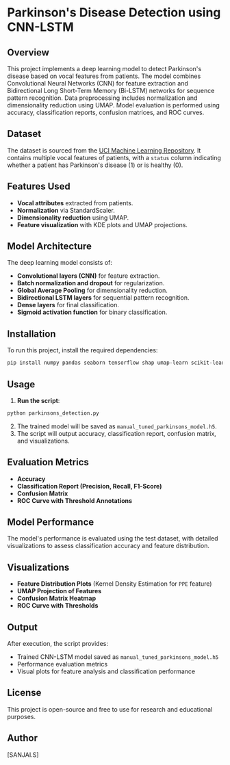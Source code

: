 # Parkinson's Disease Detection using CNN-LSTM

## Overview
This project implements a deep learning model to detect Parkinson's disease based on vocal features from patients. The model combines Convolutional Neural Networks (CNN) for feature extraction and Bidirectional Long Short-Term Memory (Bi-LSTM) networks for sequence pattern recognition. Data preprocessing includes normalization and dimensionality reduction using UMAP. Model evaluation is performed using accuracy, classification reports, confusion matrices, and ROC curves.

## Dataset
The dataset is sourced from the [UCI Machine Learning Repository](https://archive.ics.uci.edu/ml/machine-learning-databases/parkinsons/parkinsons.data). It contains multiple vocal features of patients, with a `status` column indicating whether a patient has Parkinson's disease (1) or is healthy (0).

## Features Used
- **Vocal attributes** extracted from patients.
- **Normalization** via StandardScaler.
- **Dimensionality reduction** using UMAP.
- **Feature visualization** with KDE plots and UMAP projections.

## Model Architecture
The deep learning model consists of:
- **Convolutional layers (CNN)** for feature extraction.
- **Batch normalization and dropout** for regularization.
- **Global Average Pooling** for dimensionality reduction.
- **Bidirectional LSTM layers** for sequential pattern recognition.
- **Dense layers** for final classification.
- **Sigmoid activation function** for binary classification.

## Installation
To run this project, install the required dependencies:
```bash
pip install numpy pandas seaborn tensorflow shap umap-learn scikit-learn matplotlib
```

## Usage
1. **Run the script**:
```bash
python parkinsons_detection.py
```
2. The trained model will be saved as `manual_tuned_parkinsons_model.h5`.
3. The script will output accuracy, classification report, confusion matrix, and visualizations.

## Evaluation Metrics
- **Accuracy**
- **Classification Report (Precision, Recall, F1-Score)**
- **Confusion Matrix**
- **ROC Curve with Threshold Annotations**

## Model Performance
The model's performance is evaluated using the test dataset, with detailed visualizations to assess classification accuracy and feature distribution.

## Visualizations
- **Feature Distribution Plots** (Kernel Density Estimation for `PPE` feature)
- **UMAP Projection of Features**
- **Confusion Matrix Heatmap**
- **ROC Curve with Thresholds**

## Output
After execution, the script provides:
- Trained CNN-LSTM model saved as `manual_tuned_parkinsons_model.h5`
- Performance evaluation metrics
- Visual plots for feature analysis and classification performance

## License
This project is open-source and free to use for research and educational purposes.

## Author
[SANJAI.S]

